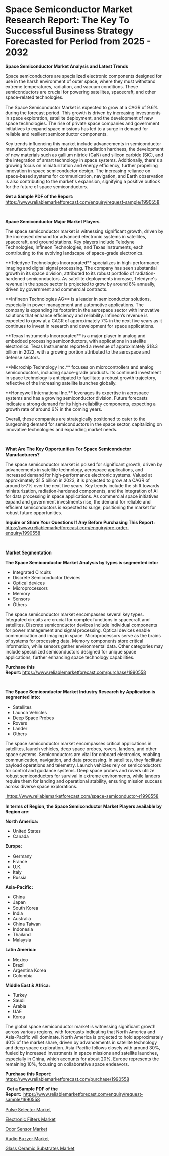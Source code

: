 <p><h1>Space Semiconductor Market Research Report: The Key To Successful Business Strategy Forecasted for Period from 2025 - 2032</h1></p><p><strong>Space Semiconductor Market Analysis and Latest Trends</strong></p>
<p><p>Space semiconductors are specialized electronic components designed for use in the harsh environment of outer space, where they must withstand extreme temperatures, radiation, and vacuum conditions. These semiconductors are crucial for powering satellites, spacecraft, and other space-related technologies.</p><p>The Space Semiconductor Market is expected to grow at a CAGR of 9.6% during the forecast period. This growth is driven by increasing investments in space exploration, satellite deployment, and the development of new space technologies. The rise of private space companies and government initiatives to expand space missions has led to a surge in demand for reliable and resilient semiconductor components.</p><p>Key trends influencing this market include advancements in semiconductor manufacturing processes that enhance radiation hardness, the development of new materials such as gallium nitride (GaN) and silicon carbide (SiC), and the integration of smart technology in space systems. Additionally, there's a growing focus on miniaturization and energy efficiency, further propelling innovation in space semiconductor design. The increasing reliance on space-based systems for communication, navigation, and Earth observation is also contributing to the market's expansion, signifying a positive outlook for the future of space semiconductors.</p></p>
<p><strong>Get a Sample PDF of the Report:&nbsp;</strong> <a href="https://www.reliablemarketforecast.com/enquiry/request-sample/1990558?utm_campaign=2011&utm_medium=2&utm_source=Github&utm_content=ia&utm_term=06042025&utm_id=space-semiconductor">https://www.reliablemarketforecast.com/enquiry/request-sample/1990558</a></p>
<p>&nbsp;</p>
<p><strong>Space Semiconductor Major Market Players</strong></p>
<p><p>The space semiconductor market is witnessing significant growth, driven by the increased demand for advanced electronic systems in satellites, spacecraft, and ground stations. Key players include Teledyne Technologies, Infineon Technologies, and Texas Instruments, each contributing to the evolving landscape of space-grade electronics.</p><p>**Teledyne Technologies Incorporated** specializes in high-performance imaging and digital signal processing. The company has seen substantial growth in its space division, attributed to its robust portfolio of radiation-hardened semiconductors. As satellite deployments increase, Teledyne's revenue in the space sector is projected to grow by around 8% annually, driven by government and commercial contracts.</p><p>**Infineon Technologies AG** is a leader in semiconductor solutions, especially in power management and automotive applications. The company is expanding its footprint in the aerospace sector with innovative solutions that enhance efficiency and reliability. Infineon’s revenue is expected to grow at a CAGR of approximately 7% in the next five years as it continues to invest in research and development for space applications.</p><p>**Texas Instruments Incorporated** is a major player in analog and embedded processing semiconductors, with applications in satellite electronics. Texas Instruments reported a revenue of approximately $18.3 billion in 2022, with a growing portion attributed to the aerospace and defense sectors.</p><p>**Microchip Technology Inc.** focuses on microcontrollers and analog semiconductors, including space-grade products. Its continued investment in space technology is anticipated to facilitate a robust growth trajectory, reflective of the increasing satellite launches globally.</p><p>**Honeywell International Inc.** leverages its expertise in aerospace systems and has a growing semiconductor division. Future forecasts indicate a strong demand for its high-reliability components, expecting a growth rate of around 6% in the coming years.</p><p>Overall, these companies are strategically positioned to cater to the burgeoning demand for semiconductors in the space sector, capitalizing on innovative technologies and expanding market needs.</p></p>
<p>&nbsp;</p>
<p><strong>What Are The Key Opportunities For Space Semiconductor Manufacturers?</strong></p>
<p><p>The space semiconductor market is poised for significant growth, driven by advancements in satellite technology, aerospace applications, and increased demand for high-performance electronic systems. Valued at approximately $1.5 billion in 2023, it is projected to grow at a CAGR of around 5-7% over the next five years. Key trends include the shift towards miniaturization, radiation-hardened components, and the integration of AI for data processing in space applications. As commercial space initiatives expand and government investments rise, the demand for reliable and efficient semiconductors is expected to surge, positioning the market for robust future opportunities.</p></p>
<p><strong>Inquire or Share Your Questions If Any Before Purchasing This Report:</strong> <a href="https://www.reliablemarketforecast.com/enquiry/pre-order-enquiry/1990558?utm_campaign=2011&utm_medium=2&utm_source=Github&utm_content=ia&utm_term=06042025&utm_id=space-semiconductor">https://www.reliablemarketforecast.com/enquiry/pre-order-enquiry/1990558</a></p>
<p>&nbsp;</p>
<p><strong>Market Segmentation</strong></p>
<p><strong>The Space Semiconductor Market Analysis by types is segmented into:</strong></p>
<p><ul><li>Integrated Circuits</li><li>Discrete Semiconductor Devices</li><li>Optical devices</li><li>Microprocessors</li><li>Memory</li><li>Sensors</li><li>Others</li></ul></p>
<p><p>The space semiconductor market encompasses several key types. Integrated circuits are crucial for complex functions in spacecraft and satellites. Discrete semiconductor devices include individual components for power management and signal processing. Optical devices enable communication and imaging in space. Microprocessors serve as the brains of systems for processing data. Memory components store critical information, while sensors gather environmental data. Other categories may include specialized semiconductors designed for unique space applications, further enhancing space technology capabilities.</p></p>
<p><strong>Purchase this Report:&nbsp;</strong><a href="https://www.reliablemarketforecast.com/purchase/1990558?utm_campaign=2011&utm_medium=2&utm_source=Github&utm_content=ia&utm_term=06042025&utm_id=space-semiconductor">https://www.reliablemarketforecast.com/purchase/1990558</a></p>
<p>&nbsp;</p>
<p><strong>The Space Semiconductor Market Industry Research by Application is segmented into:</strong></p>
<p><ul><li>Satellites</li><li>Launch Vehicles</li><li>Deep Space Probes</li><li>Rovers</li><li>Lander</li><li>Others</li></ul></p>
<p><p>The space semiconductor market encompasses critical applications in satellites, launch vehicles, deep space probes, rovers, landers, and other space systems. Semiconductors are vital for onboard electronics, enabling communication, navigation, and data processing. In satellites, they facilitate payload operations and telemetry. Launch vehicles rely on semiconductors for control and guidance systems. Deep space probes and rovers utilize robust semiconductors for survival in extreme environments, while landers require them for landing and operational stability, ensuring mission success across diverse space explorations.</p></p>
<p><a href="https://www.reliablemarketforecast.com/space-semiconductor-r1990558?utm_campaign=2011&utm_medium=2&utm_source=Github&utm_content=ia&utm_term=06042025&utm_id=space-semiconductor">&nbsp;https://www.reliablemarketforecast.com/space-semiconductor-r1990558</a></p>
<p><strong>In terms of Region, the Space Semiconductor Market Players available by Region are:</strong></p>
<p>
    <p> <strong> North America: </strong>
        <ul>
            <li>United States</li>
            <li>Canada</li>
        </ul>
        </p> 
    <p> <strong> Europe: </strong>
        <ul>
            <li>Germany</li>
            <li>France</li>
            <li>U.K.</li>
            <li>Italy</li>
            <li>Russia</li>
        </ul>
        </p> 
    <p> <strong> Asia-Pacific: </strong>
        <ul>
            <li>China</li>
            <li>Japan</li>
            <li>South Korea</li>
            <li>India</li>
            <li>Australia</li>
            <li>China Taiwan</li>
            <li>Indonesia</li>
            <li>Thailand</li>
            <li>Malaysia</li>
        </ul>
        </p> 
    <p> <strong> Latin America: </strong>
        <ul>
            <li>Mexico</li>
            <li>Brazil</li>
            <li>Argentina Korea</li>
            <li>Colombia</li>
        </ul>
        </p> 
    <p> <strong> Middle East & Africa: </strong>
        <ul>
            <li>Turkey</li>
            <li>Saudi</li>
            <li>Arabia</li>
            <li>UAE</li>
            <li>Korea</li>
        </ul>
    </p>
    </p>
<p><p>The global space semiconductor market is witnessing significant growth across various regions, with forecasts indicating that North America and Asia-Pacific will dominate. North America is projected to hold approximately 40% of the market share, driven by advancements in satellite technology and deep space exploration. Asia-Pacific follows closely with around 30%, fueled by increased investments in space missions and satellite launches, especially in China, which accounts for about 20%. Europe represents the remaining 10%, focusing on collaborative space endeavors.</p></p>
<p><strong>Purchase this Report: </strong><a href="https://www.reliablemarketforecast.com/purchase/1990558?utm_campaign=2011&utm_medium=2&utm_source=Github&utm_content=ia&utm_term=06042025&utm_id=space-semiconductor">https://www.reliablemarketforecast.com/purchase/1990558</a></p>
<p>&nbsp;<strong>Get a Sample PDF of the Report:&nbsp;&nbsp;</strong><a href="https://www.reliablemarketforecast.com/enquiry/request-sample/1990558?utm_campaign=2011&utm_medium=2&utm_source=Github&utm_content=ia&utm_term=06042025&utm_id=space-semiconductor">https://www.reliablemarketforecast.com/enquiry/request-sample/1990558</a></p>
<p><strong></strong></p>
<p><p><a href="https://github.com/seherlouize/Market-Research-Report-List-1/blob/main/pulse-selector-market.md?utm_campaign=2011&utm_medium=2&utm_source=Github&utm_content=ia&utm_term=06042025&utm_id=space-semiconductor">Pulse Selector Market</a></p><p><a href="https://github.com/szaszgrychkq/Market-Research-Report-List-1/blob/main/electronic-filters-market.md?utm_campaign=2011&utm_medium=2&utm_source=Github&utm_content=ia&utm_term=06042025&utm_id=space-semiconductor">Electronic Filters Market</a></p><p><a href="https://github.com/moroesarta/Market-Research-Report-List-1/blob/main/odor-sensor-market.md?utm_campaign=2011&utm_medium=2&utm_source=Github&utm_content=ia&utm_term=06042025&utm_id=space-semiconductor">Odor Sensor Market</a></p><p><a href="https://github.com/sadaandilou/Market-Research-Report-List-1/blob/main/audio-buzzer-market.md?utm_campaign=2011&utm_medium=2&utm_source=Github&utm_content=ia&utm_term=06042025&utm_id=space-semiconductor">Audio Buzzer Market</a></p><p><a href="https://github.com/kaganalcinwv/Market-Research-Report-List-1/blob/main/glass-ceramic-substrates-market.md?utm_campaign=2011&utm_medium=2&utm_source=Github&utm_content=ia&utm_term=06042025&utm_id=space-semiconductor">Glass Ceramic Substrates Market</a></p></p>